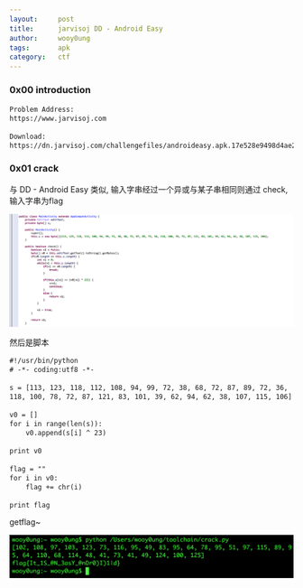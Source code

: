 ```yaml
---
layout:     post
title:      jarvisoj DD - Android Easy
author:     wooy0ung
tags: 		apk
category:  	ctf
---
```



### 0x00 introduction

```
Problem Address:
https://www.jarvisoj.com

Download:
https://dn.jarvisoj.com/challengefiles/androideasy.apk.17e528e9498d4ae25dc82ad43730a03d
```
<!-- more -->


### 0x01 crack

与 DD - Android Easy 类似, 输入字串经过一个异或与某子串相同则通过 check, 输入字串为flag

![](/assets/img/ctf/re/2017-08-19-jarvisoj-61dctf-androideasy/0x00.png)

然后是脚本

```
#!/usr/bin/python
# -*- coding:utf8 -*-

s = [113, 123, 118, 112, 108, 94, 99, 72, 38, 68, 72, 87, 89, 72, 36, 118, 100, 78, 72, 87, 121, 83, 101, 39, 62, 94, 62, 38, 107, 115, 106]

v0 = []
for i in range(len(s)):
	v0.append(s[i] ^ 23)

print v0

flag = ""
for i in v0:
	flag += chr(i)

print flag
```

getflag~

![](/assets/img/ctf/re/2017-08-19-jarvisoj-61dctf-androideasy/0x01.png)